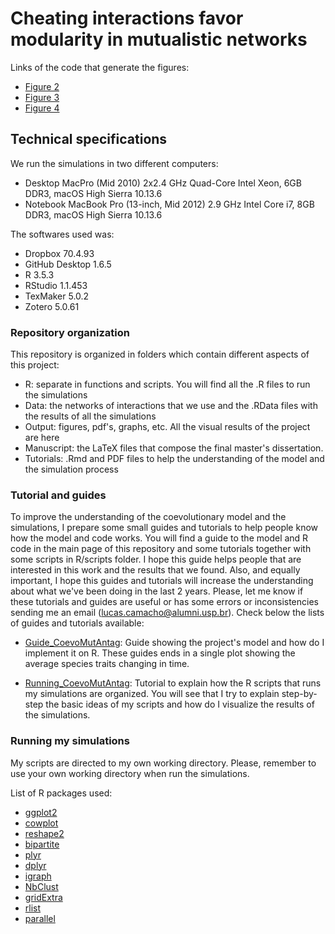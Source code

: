# Cheating interactions favor modularity in mutualistic networks

Links of the code that generate the figures:

- [Figure 2](https://github.com/lucascamacho/coevo_mut_antag/blob/master/R/scripts/Empirical_Antprob(0-10)_Figure2.R)
- [Figure 3](https://github.com/lucascamacho/coevo_mut_antag/blob/master/R/scripts/Empirical_CentralAntprob_Figure3.R)
- [Figure 4](https://github.com/lucascamacho/coevo_mut_antag/blob/master/R/scripts/Empirical_ForbLinks_Antprob_Figure4.R)

## Technical specifications

We run the simulations in two different computers:
- Desktop MacPro (Mid 2010) 2x2.4 GHz Quad-Core Intel Xeon, 6GB DDR3, macOS High Sierra 10.13.6
- Notebook MacBook Pro (13-inch, Mid 2012) 2.9 GHz Intel Core i7, 8GB DDR3, macOS High Sierra 10.13.6

The softwares used was:
- Dropbox 70.4.93
- GitHub Desktop 1.6.5
- R 3.5.3
- RStudio 1.1.453
- TexMaker 5.0.2
- Zotero 5.0.61


### Repository organization

This repository is organized in folders which contain different aspects of this project:

- R: separate in functions and scripts. You will find all the .R files to run the simulations
- Data: the networks of interactions that we use and the .RData files with the results of all the simulations
- Output: figures, pdf's, graphs, etc. All the visual results of the project are here
- Manuscript: the LaTeX files that compose the final master's dissertation.
- Tutorials: .Rmd and PDF files to help the understanding of the model and the simulation process

### Tutorial and guides

To improve the understanding of the coevolutionary model and the simulations, I prepare some small guides and tutorials to help people know how the model and code works. You
will find a guide to the model and R code in the main page of this repository and some tutorials together with some scripts in R/scripts folder. I hope this guide helps people
that are interested in this work and the results that we found. Also, and equally important, I hope this guides and tutorials will increase the understanding about what we've been doing in the last 2 years.
Please, let me know if these tutorials and guides are useful or has some errors or inconsistencies sending me an email (lucas.camacho@alumni.usp.br). Check below the lists of
guides and tutorials available:

- [Guide_CoevoMutAntag](https://github.com/lucascamacho/coevo_mut_antag/blob/master/tutorials/Guide_CoevoMutAntag.pdf): Guide showing the project's model and how do
I implement it on R. These guides ends in a single plot showing the average species traits changing in time.

- [Running_CoevoMutAntag](https://github.com/lucascamacho/coevo_mut_antag/blob/master/tutorials/Running_CoevoMutAntag.pdf): Tutorial to explain how the
R scripts that runs my simulations are organized. You will see that I try to explain step-by-step the basic ideas of my scripts and how do I visualize the results of the simulations.


### Running my simulations

My scripts are directed to my own working directory. Please, remember to use your own working directory when run the simulations.

List of R packages used:
- [ggplot2](https://ggplot2.tidyverse.org)
- [cowplot](https://cran.r-project.org/web/packages/cowplot/vignettes/introduction.html)
- [reshape2](https://cran.r-project.org/web/packages/reshape2/index.html)
- [bipartite](https://cran.r-project.org/web/packages/bipartite/index.html)
- [plyr](https://www.rdocumentation.org/packages/plyr/versions/1.8.4)
- [dplyr](https://dplyr.tidyverse.org/)
- [igraph](https://igraph.org/)
- [NbClust](https://www.rdocumentation.org/packages/NbClust/versions/3.0/topics/NbClust)
- [gridExtra](https://cran.r-project.org/web/packages/gridExtra/index.html)
- [rlist](https://cran.r-project.org/web/packages/list/list.pdf)
- [parallel](https://www.rdocumentation.org/packages/parallel/versions/3.6.2)
